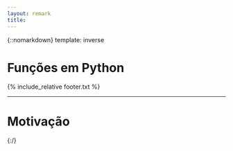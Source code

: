 ```yaml
---
layout: remark
title:
---
```


{::nomarkdown}
template: inverse

# Funções em Python

{% include_relative footer.txt %}

---

# Motivação


{:/}


